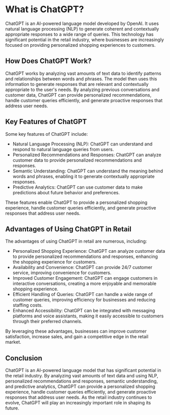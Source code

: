What is ChatGPT?
====================================================

ChatGPT is an AI-powered language model developed by OpenAI. It uses natural language processing (NLP) to generate coherent and contextually appropriate responses to a wide range of queries. This technology has significant potential in the retail industry, where businesses are increasingly focused on providing personalized shopping experiences to customers.

How Does ChatGPT Work?
----------------------

ChatGPT works by analyzing vast amounts of text data to identify patterns and relationships between words and phrases. The model then uses this information to generate responses that are relevant and contextually appropriate to the user's needs. By analyzing previous conversations and customer data, ChatGPT can provide personalized recommendations, handle customer queries efficiently, and generate proactive responses that address user needs.

Key Features of ChatGPT
-----------------------

Some key features of ChatGPT include:

* Natural Language Processing (NLP): ChatGPT can understand and respond to natural language queries from users.
* Personalized Recommendations and Responses: ChatGPT can analyze customer data to provide personalized recommendations and responses.
* Semantic Understanding: ChatGPT can understand the meaning behind words and phrases, enabling it to generate contextually appropriate responses.
* Predictive Analytics: ChatGPT can use customer data to make predictions about future behavior and preferences.

These features enable ChatGPT to provide a personalized shopping experience, handle customer queries efficiently, and generate proactive responses that address user needs.

Advantages of Using ChatGPT in Retail
-------------------------------------

The advantages of using ChatGPT in retail are numerous, including:

* Personalized Shopping Experience: ChatGPT can analyze customer data to provide personalized recommendations and responses, enhancing the shopping experience for customers.
* Availability and Convenience: ChatGPT can provide 24/7 customer service, improving convenience for customers.
* Improved Customer Engagement: ChatGPT can engage customers in interactive conversations, creating a more enjoyable and memorable shopping experience.
* Efficient Handling of Queries: ChatGPT can handle a wide range of customer queries, improving efficiency for businesses and reducing staffing costs.
* Enhanced Accessibility: ChatGPT can be integrated with messaging platforms and voice assistants, making it easily accessible to customers through their preferred channels.

By leveraging these advantages, businesses can improve customer satisfaction, increase sales, and gain a competitive edge in the retail market.

Conclusion
----------

ChatGPT is an AI-powered language model that has significant potential in the retail industry. By analyzing vast amounts of text data and using NLP, personalized recommendations and responses, semantic understanding, and predictive analytics, ChatGPT can provide a personalized shopping experience, handle customer queries efficiently, and generate proactive responses that address user needs. As the retail industry continues to evolve, ChatGPT will play an increasingly important role in shaping its future.
